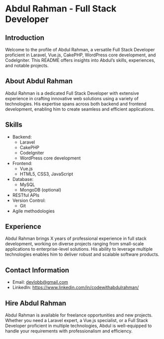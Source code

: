 
# Abdul Rahman - Full Stack Developer

## Introduction
Welcome to the profile of Abdul Rahman, a versatile Full Stack Developer proficient in Laravel, Vue.js, CakePHP, WordPress core development, and CodeIgniter. This README offers insights into Abdul’s skills, experiences, and notable projects.

## About Abdul Rahman
Abdul Rahman is a dedicated Full Stack Developer with extensive experience in crafting innovative web solutions using a variety of technologies. His expertise spans across both backend and frontend development, enabling him to create seamless and efficient applications.

## Skills
- Backend:
  - Laravel
  - CakePHP
  - CodeIgniter
  - WordPress core development
- Frontend:
  - Vue.js
  - HTML5, CSS3, JavaScript
- Database:
  - MySQL
  - MongoDB (optional)
- RESTful APIs
- Version Control:
  - Git
- Agile methodologies
## Experience
Abdul Rahman brings X years of professional experience in full stack development, working on diverse projects ranging from small-scale applications to enterprise-level solutions. His ability to leverage multiple technologies enables him to deliver robust and scalable software products.

## Contact Information
- Email: devlobb@gmail.com
- LinkedIn: https://www.linkedin.com/in/codewithabdulrahman/

## Hire Abdul Rahman
Abdul Rahman is available for freelance opportunities and new projects. Whether you need a Laravel expert, a Vue.js specialist, or a Full Stack Developer proficient in multiple technologies, Abdul is well-equipped to handle your requirements with professionalism and efficiency.
